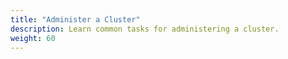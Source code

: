 ```yaml
---
title: "Administer a Cluster"
description: Learn common tasks for administering a cluster.
weight: 60
---
```


